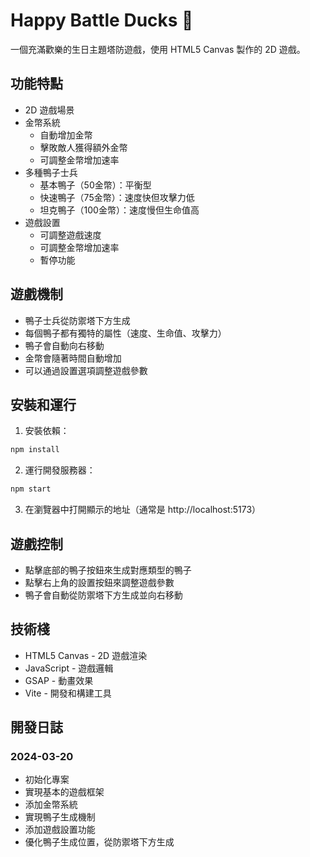 # Happy Battle Ducks 🦆

一個充滿歡樂的生日主題塔防遊戲，使用 HTML5 Canvas 製作的 2D 遊戲。

## 功能特點

- 2D 遊戲場景
- 金幣系統
  - 自動增加金幣
  - 擊敗敵人獲得額外金幣
  - 可調整金幣增加速率
- 多種鴨子士兵
  - 基本鴨子（50金幣）：平衡型
  - 快速鴨子（75金幣）：速度快但攻擊力低
  - 坦克鴨子（100金幣）：速度慢但生命值高
- 遊戲設置
  - 可調整遊戲速度
  - 可調整金幣增加速率
  - 暫停功能

## 遊戲機制

- 鴨子士兵從防禦塔下方生成
- 每個鴨子都有獨特的屬性（速度、生命值、攻擊力）
- 鴨子會自動向右移動
- 金幣會隨著時間自動增加
- 可以通過設置選項調整遊戲參數

## 安裝和運行

1. 安裝依賴：
```bash
npm install
```

2. 運行開發服務器：
```bash
npm start
```

3. 在瀏覽器中打開顯示的地址（通常是 http://localhost:5173）

## 遊戲控制

- 點擊底部的鴨子按鈕來生成對應類型的鴨子
- 點擊右上角的設置按鈕來調整遊戲參數
- 鴨子會自動從防禦塔下方生成並向右移動

## 技術棧

- HTML5 Canvas - 2D 遊戲渲染
- JavaScript - 遊戲邏輯
- GSAP - 動畫效果
- Vite - 開發和構建工具

## 開發日誌

### 2024-03-20
- 初始化專案
- 實現基本的遊戲框架
- 添加金幣系統
- 實現鴨子生成機制
- 添加遊戲設置功能
- 優化鴨子生成位置，從防禦塔下方生成